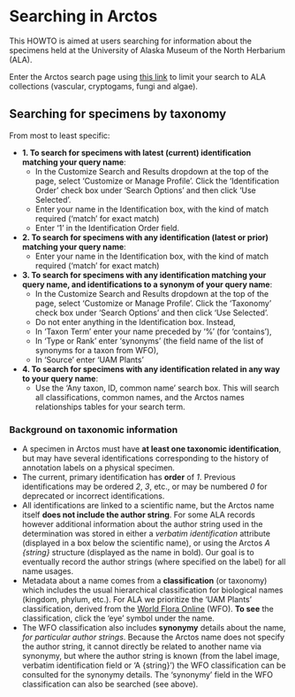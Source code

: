 # Searching in Arctos

This HOWTO is aimed at users searching for information about the
specimens held at the University of Alaska Museum of the North
Herbarium (ALA).

Enter the Arctos search page using [this link][2] to limit your search
to ALA collections (vascular, cryptogams, fungi and algae).

## Searching for specimens by taxonomy

From most to least specific:

 * **1. To search for specimens with latest (current) identification
     matching your query name**: 
    * In the Customize Search and Results dropdown at the top of the
      page, select ‘Customize or Manage Profile’. Click the
      ‘Identification Order’ check box under ‘Search Options’ and then
      click ‘Use Selected’. 
    * Enter your name in the Identification box, with the kind of
      match required (‘match’ for exact match)
    * Enter ‘1’ in the Identification Order field.
 * **2. To search for specimens with any identification (latest or prior)
     matching your query name**: 
    * Enter your name in the Identification box, with the kind of
      match required (‘match’ for exact match)
 * **3. To search for specimens with any identification matching
     your query name, and identifications to a synonym of your query
     name**: 
    * In the Customize Search and Results dropdown at the top of the
      page, select ‘Customize or Manage Profile’. Click the ‘Taxonomy’
      check box under ‘Search Options’ and then click ‘Use Selected’.
    * Do not enter anything in the Identification box. Instead,
    * In ‘Taxon Term’ enter your name preceded by ‘%’ (for ‘contains’),
    * In ‘Type or Rank’ enter ‘synonyms’ (the field name of the list
      of synonyms for a taxon from WFO),
    * In ‘Source’ enter ‘UAM Plants’ 
 * **4. To search for specimens with any identification related in any
     way to your query name**:
    * Use the ‘Any taxon, ID, common name’ search box. This will
      search all classifications, common names, and the Arctos names
      relationships tables for your search term.

### Background on taxonomic information

 * A specimen in Arctos must have **at least one taxonomic
   identification**, but may have several identifications corresponding
   to the history of annotation labels on a physical specimen.
 * The current, primary identification has **order** of _1_. Previous
   identifications may be ordered _2_, _3_, etc., or may be numbered _0_
   for deprecated or incorrect identifications.
 * All identifications are linked to a scientific name, but the Arctos
   name itself **does not include the author string**. For some ALA
   records however additional information about the author string used
   in the determination was stored in either a _verbatim
   identification_ attribute (displayed in a box below the scientific
   name), or using the Arctos _A {string}_ structure (displayed as the
   name in bold).  Our goal is to eventually record the author strings
   (where specified on the label) for all name usages.
 * Metadata about a name comes from a **classification** (or taxonomy)
   which includes the usual hierarchical classification for biological
   names (kingdom, phylum, etc.). For ALA we prioritize the ‘UAM
   Plants’ classification, derived from the [World Flora Online][1]
   (WFO). **To see** the classification, click the ‘eye’ symbol under
   the name.
 * The WFO classification also includes **synonymy** details about the
   name, _for particular author strings_.  Because the Arctos name
   does not specify the author string, it cannot directly be related
   to another name via synonymy, but where the author string is known
   (from the label image, verbatim identification field or ‘A
   {string}’) the WFO classification can be consulted for the synonymy
   details. The ‘synonymy’ field in the WFO classification can also be
   searched (see above).

[1]: https://wfoplantlist.org/
[2]: https://arctos.database.museum/search.cfm?guid_prefix=UAM:Herb,UAMb:Herb,UAM:Myco,UAM:Alg
